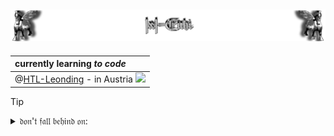 <!-- https://github.com/IxI-Enki/IxI-Enki/README.md    ==    Profile Page                  -->
![Lamassu_(x2)](https://github.com/IxI-Enki/IxI-Enki/blob/main/.dev/visual/Lamassu_IxI-Enki%20%5B(Fusszeile)(tiny)%5D.png)
---
   | currently learning ***to code***                                                        | 
   | :-------------------------------------------------------------------------------------- |   
   | @[HTL-Leonding](www.htl-leonding.at) - in Austria ![](https://flagcdn.com/16x12/at.png) | 
 
> [!TIP]
> <details>  
>   <summary>𝔡𝔬𝔫'𝔱 𝔣𝔞𝔩𝔩 𝔟𝔢𝔥𝔦𝔫𝔡 𝔬𝔫:</summary>  
>   ⋯⋯⋯⋯⋯⋯⋯⋯⋯⋯⋯⋯⋯⋯⋯⋯⋯⋯⋯⋯⋯⋯  
>   <!--  Links to the different coding language's and plattforms - shortcuts.  -->  
>   
> ⚙ Shell (zsh/bash)  [ᴇᴍᴘᴛʏLɪɴᴋ]()  
> ⚙ Batchfiles   [ᴇᴍᴘᴛʏLɪɴᴋ]()  
>   
> ⚙ C  [ᴇᴍᴘᴛʏLɪɴᴋ]()  
> ⚙ C++  [ᴇᴍᴘᴛʏLɪɴᴋ]()  
> ⚙ C# - [ᵇᵒᵒᵏᵐᵃʳᵏˢ](https://github.com/IxI-Enki/IxI-Enki/blob/main/C%23-library.md#c-code-beispiele)  
>   
> ⚙ html  [ᴇᴍᴘᴛʏLɪɴᴋ]()  
> ⚙ CSS  [ᴇᴍᴘᴛʏLɪɴᴋ]()  
>   
> ⚙ SQL  [ᴇᴍᴘᴛʏLɪɴᴋ]()  
>
> ⚙ Markup  [ᴇᴍᴘᴛʏLɪɴᴋ]()  
>   ⋯⋯⋯⋯⋯⋯⋯⋯⋯⋯⋯⋯⋯⋯⋯⋯⋯⋯⋯⋯⋯⋯  
> ⚙ GitHub - [ᵇᵒᵒᵏᵐᵃʳᵏˢ](https://github.com/IxI-Enki/IxI-Enki/blob/main/GitHub-library.md)
>   
>   ⋯⋯⋯⋯⋯⋯⋯⋯⋯⋯⋯⋯⋯⋯⋯⋯⋯⋯⋯⋯⋯⋯  
> ⚙   
>   <!--  add further new expiriences here  -->  
> </details>  
